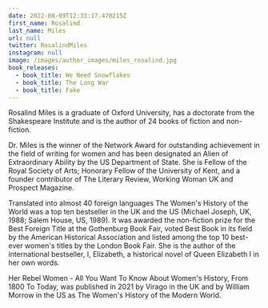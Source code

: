 ```yaml
---
date: 2022-08-09T12:33:17.470215Z
first_name: Rosalind
last_name: Miles
url: null
twitter: RosalindMiles
instagram: null
image: /images/author_images/miles_rosalind.jpg
book_releases:
  - book_title: We Need Snowflakes
  - book_title: The Long War
  - book_title: Fake
---
```

Rosalind Miles is a graduate of Oxford University, has a doctorate from the Shakespeare Institute and is the author of 24 books of fiction and non-fiction.

Dr. Miles is the winner of the Network Award for outstanding achievement in the field of writing for women and has been designated an Alien of Extraordinary Ability by the US Department of State. She is Fellow of the Royal Society of Arts; Honorary Fellow of the University of Kent, and a founder contributor of The Literary Review, Working Woman UK and Prospect Magazine.

Translated into almost 40 foreign languages The Women's History of the World was a top ten bestseller in the UK and the US (Michael Joseph, UK, 1988; Salem House, US, 1989). It was awarded the non-fiction prize for the Best Foreign Title at the Gothenburg Book Fair, voted Best Book in its field by the American Historical Association and listed among the top 10 best-ever women's titles by the London Book Fair. She is the author of the international bestseller, I, Elizabeth, a historical novel of Queen Elizabeth I in her own words.

Her Rebel Women - All You Want To Know About Women's History, From 1800 To Today, was published in 2021 by Virago in the UK and by William Morrow in the US as The Women's History of the Modern World.